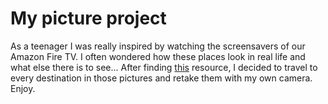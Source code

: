 # My picture project
As a teenager I was really inspired by watching the screensavers of our Amazon Fire TV. I often wondered how these places look in real life and what else there is to see... After finding [this](https://amazonfiretv.blog/all-182-screensavers-on-your-amazon-fire-tv-and-their-locations-photos-71e9f756067f) resource, I decided to travel to every destination in those pictures and retake them with my own camera. Enjoy.
